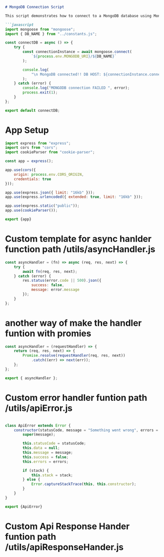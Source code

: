 ```markdown
# MongoDB Connection Script

This script demonstrates how to connect to a MongoDB database using Mongoose.

```javascript
import mongoose from "mongoose";
import { DB_NAME } from "../constants.js";

const connectDB = async () => {
    try {
        const connectionInstance = await mongoose.connect(
            `${process.env.MONGODB_URI}/${DB_NAME}`
        );

        console.log(
            "\n MongoDB connected!! DB HOST: ${connectionInstance.connection.host}"
        );
    } catch (error) {
        console.log("MONGODB connection FAILED ", error);
        process.exit(1);
    }
};

export default connectDB;
```

# App Setup 

```javascript
import express from "express";
import cors from "cors";
import cookieParser from "cookie-parser";

const app = express();

app.use(cors({
    origin: process.env.CORS_ORIGIN,
    credentials: true
}));

app.use(express.json({ limit: "16kb" }));
app.use(express.urlencoded({ extended: true, limit: "16kb" }));

app.use(express.static("public"));
app.use(cookieParser());

export {app}
```

# Custom template for async hanlder function  path /utils/asyncHandler.js
```javascript
const asyncHandler = (fn) => async (req, res, next) => {
    try {
        await fn(req, res, next);
    } catch (error) {
        res.status(error.code || 500).json({
            success: false,
            message: error.message
        });
    }
};

```
# another way of make the handler funtion with promies

```javascript
const asyncHandler = (requestHandler) => {
    return (req, res, next) => {
        Promise.resolve(requestHandler(req, res, next))
            .catch((err) => next(err));
    };
};

export { asyncHandler };

```

# Custom error handler funtion path /utils/apiError.js

```javascript

class ApiError extends Error {
    constructor(statusCode, message = "Something went wrong", errors = [], stack = "") {
        super(message);

        this.statusCode = statusCode;
        this.data = null;
        this.message = message;
        this.success = false;
        this.errors = errors;

        if (stack) {
            this.stack = stack;
        } else {
            Error.captureStackTrace(this, this.constructor);
        }
    }
}

export {ApiError}

```

# Custom Api Response Hander funtion path /utils/apiResponseHander.js

```javascript
 

```




```